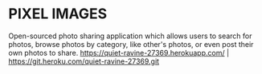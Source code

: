 # PIXEL IMAGES

Open-sourced photo sharing application which allows users to search for photos, browse photos by category, like other's photos, or even post their own photos to share.
https://quiet-ravine-27369.herokuapp.com/ | https://git.heroku.com/quiet-ravine-27369.git